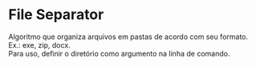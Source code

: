 # File Separator

Algoritmo que organiza arquivos em pastas de acordo com seu formato. Ex.: exe, zip, docx.  
Para uso, definir o diretório como argumento na linha de comando.
